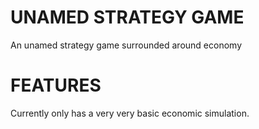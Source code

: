 # UNAMED STRATEGY GAME
An unamed strategy game surrounded around economy

# FEATURES
Currently only has a very very basic economic simulation.